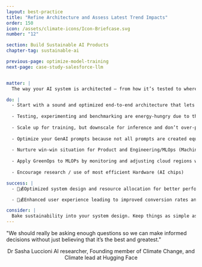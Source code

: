 ```yaml
---
layout: best-practice
title: "Refine Architecture and Assess Latest Trend Impacts"
order: 150
icon: /assets/climate-icons/Icon-Briefcase.svg
number: "12"

section: Build Sustainable AI Products
chapter-tag: sustainable-ai

previous-page: optimize-model-training
next-page: case-study-salesforce-llm


matter: |
  The way your AI system is architected — from how it’s tested to where it’s deployed — has a major and a long term impact on energy use and emissions. While these architecture-level decisions are often made by engineers and MLOps teams, we PMs can influence them by setting clear expectations and asking the right questions. This chapter equips you with the knowledge to do just that. A sustainability-first architecture not only cuts costs, it also helps avoid bloated systems, limits vendor lock-in, and keeps your AI products fast, lean, and scalable in the long run.

do: |
  - Start with a sound and optimized end-to-end architecture that lets you avoid technological and financial dependencies while providing consistent performance. This is true for traditional Computer vision and NLP pipelines or Agentic Workflows.
  
  - Testing, experimenting and benchmarking are energy-hungry due to their repetitive nature and should be done locally, especially in early stages. Great advances in compute power lets you run models on laptops or lightweight environments. Make sure they provide a realistic picture of what they will cost you once in production.
  
  - Scale up for training, but downscale for inference and don’t over-provision your production environments.  Production should be designed for scale but limited to very specific usage to limit performance issues (i.e Hallucination, Model drifting, etc.)
  
  - Optimize your GenAI prompts because not all prompts are created equal. Complex prompts (with detailed steps, examples, and restrictions) are not always better. Breaking them into simpler, sequential  steps or using [prompt compression](glossary#prompt-compression) can often yield better, more consistent results and efficiency. Test and iterate to find what works best.
  
  - Nurture win-win situation for Product and Engineering/MLOps (Machine Learning Operations) with model optimization. Techniques like quantization, pruning, reduce model size, making deployments and maintenance more efficient, greener and cheaper—and they can run on lower-power devices, too.
  
  - Apply GreenOps to MLOPs by monitoring and adjusting cloud regions with lower carbon intensity for both re-training and inference.
  
  - Encourage research / use of most efficient Hardware (AI chips)

success: |
  - 🧑💰Optimized system design and resource allocation for better performance and lower costs

  - 🧑💰Enhanced user experience leading to improved conversion rates and overall satisfaction

consider: |
  Bake sustainability into your system design. Keep things as simple as possible, reduce redundant tests, and be transparent about your system’s performance and energy use. That transparency can also open the door to partnerships that share your sustainability goals — like cloud vendors, MLOps platforms, and hardware providers.
---
```


<div class="bigquote">
  <span class="highlight">"We should really be asking enough questions so we can make informed decisions without just believing that it’s the best and greatest."</span>
</div>

<p style="text-align:center;">Dr Sasha Luccioni AI researcher, Founding member of Climate Change, and Climate lead at Hugging Face</p>